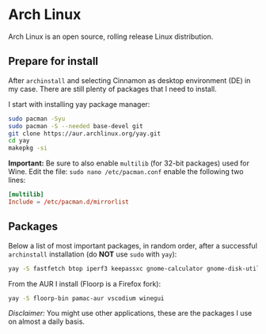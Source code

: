 # Arch Linux

Arch Linux is an open source, rolling release Linux distribution.

## Prepare for install

After `archinstall` and selecting Cinnamon as desktop environment (DE) in my case. There are still plenty of packages that I need to install.

I start with installing yay package manager:

```sh
sudo pacman -Syu
sudo pacman -S --needed base-devel git
git clone https://aur.archlinux.org/yay.git
cd yay
makepkg -si
```

**Important:** Be sure to also enable `multilib` (for 32-bit packages) used for Wine. Edit the file: `sudo nano /etc/pacman.conf` enable the following two lines:

```conf
[multilib]
Include = /etc/pacman.d/mirrorlist
```

## Packages

Below a list of most important packages, in random order, after a successful `archinstall` installation  (do **NOT** use `sudo` with `yay`):

```sh
yay -S fastfetch btop iperf3 keepassxc gnome-calculator gnome-disk-utility gnome-screenshot xreader  nemo-fileroller foliate gparted gthumb mpv inkscape keepassxc mumble neovim nextcloud-client peek element-desktop telegram-desktop torbrowser-launcher wireshark-qt ttf-dejavu ttf-dejavu-nerd gimp libreoffice-fresh wine
```

From the AUR I install (Floorp is a Firefox fork):

```sh
yay -S floorp-bin pamac-aur vscodium winegui
```

_Disclaimer:_ You might use other applications, these are the packages I use on almost a daily basis.